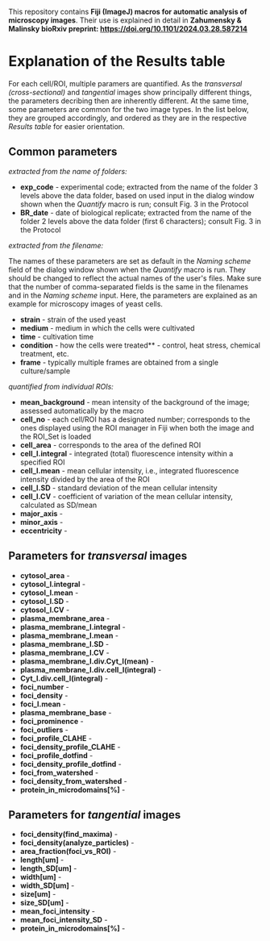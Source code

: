 This repository contains **Fiji (ImageJ) macros for automatic analysis of microscopy images**. Their use is explained in detail in **Zahumensky & Malinsky bioRxiv preprint: https://doi.org/10.1101/2024.03.28.587214**

# **Explanation of the Results table**  
For each cell/ROI, multiple paramers are quantified. As the *transversal (cross-sectional)* and *tangential* images show principally different things, the parameters decribing then are inherently different. At the same time, some parameters are common for the two image types. In the list below, they are grouped accordingly, and ordered as they are in the respective *Results table* for easier orientation.

## **Common parameters**
*extracted from the name of folders:*
- **exp_code** - experimental code; extracted from the name of the folder 3 levels above the data folder, based on used input in the dialog window shown when the *Quantify* macro is run; consult Fig. 3 in the Protocol
- **BR_date** - date of biological replicate; extracted from the name of the folder 2 levels above the data folder (first 6 characters); consult Fig. 3 in the Protocol

*extracted from the filename:*

The names of these parameters are set as default in the *Naming scheme* field of the dialog window shown when the *Quantify* macro is run. They should be changed to reflect the actual names of the user's files. Make sure that the number of comma-separated fields is the same in the filenames and in the *Naming scheme* input. Here, the parameters are explained as an example for microscopy images of yeast cells.

- **strain** - strain of the used yeast
- **medium** - medium in which the cells were cultivated
- **time** - cultivation time
- **condition** - how the cells were treated** - control, heat stress, chemical treatment, etc.
- **frame** - typically multiple frames are obtained from a single culture/sample

*quantified from individual ROIs:*
- **mean_background** - mean intensity of the background of the image; assessed automatically by the macro
- **cell_no** - each cell/ROI has a designated number; corresponds to the ones displayed using the ROI manager in Fiji when both the image and the ROI_Set is loaded
- **cell_area** - corresponds to the area of the defined ROI
- **cell_I.integral** - integrated (total) fluorescence intensity within a specified ROI
- **cell_I.mean** - mean cellular intensity, i.e., integrated fluorescence intensity divided by the area of the ROI
- **cell_I.SD** - standard deviation of the mean cellular intensity
- **cell_I.CV** - coefficient of variation of the mean cellular intensity, calculated as SD/mean
- **major_axis** - 
- **minor_axis** - 
- **eccentricity** - 

## **Parameters for *transversal* images**
- **cytosol_area** - 
- **cytosol_I.integral** - 
- **cytosol_I.mean** - 
- **cytosol_I.SD** - 
- **cytosol_I.CV** - 
- **plasma_membrane_area** - 
- **plasma_membrane_I.integral** - 
- **plasma_membrane_I.mean** - 
- **plasma_membrane_I.SD** - 
- **plasma_membrane_I.CV** - 
- **plasma_membrane_I.div.Cyt_I(mean)** - 
- **plasma_membrane_I.div.cell_I(integral)** - 
- **Cyt_I.div.cell_I(integral)** - 
- **foci_number** - 
- **foci_density** - 
- **foci_I.mean** - 
- **plasma_membrane_base** - 
- **foci_prominence** - 
- **foci_outliers** - 
- **foci_profile_CLAHE** - 
- **foci_density_profile_CLAHE** - 
- **foci_profile_dotfind** - 
- **foci_density_profile_dotfind** - 
- **foci_from_watershed** - 
- **foci_density_from_watershed** - 
- **protein_in_microdomains[%]** - 

## **Parameters for *tangential* images**
- **foci_density(find_maxima)** - 
- **foci_density(analyze_particles)** - 
- **area_fraction(foci_vs_ROI)** - 
- **length[um]** - 
- **length_SD[um]** - 
- **width[um]** - 
- **width_SD[um]** - 
- **size[um]** - 
- **size_SD[um]** - 
- **mean_foci_intensity** - 
- **mean_foci_intensity_SD** - 
- **protein_in_microdomains[%]** - 
